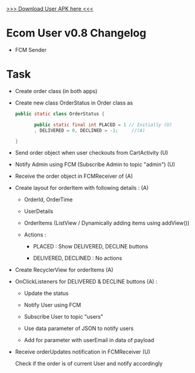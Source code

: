 [>>> Download User APK here <<<](https://github.com/lswarnkar1/NAAD-Practice-UserEcom/raw/v0.8/app/build/outputs/apk/debug/app-debug.apk)

# Ecom User v0.8 Changelog

- FCM Sender

# Task

- Create order class (in both apps)
  
- Create new class OrderStatus in Order class as
  
  ```java
  public static class OrderStatus {
  
         public static final int PLACED = 1 // Initially (U)
         , DELIVERED = 0, DECLINED = -1;     //(A)
  
  }
  ```
  
- Send order object when user checkouts from CartActivity (U)
  
- Notify Admin using FCM (Subscribe Admin to topic "admin") (U)
  
- Receive the order object in FCMReceiver of (A)
  
- Create layout for orderItem with following details : (A)
  
  - OrderId, OrderTime
    
  - UserDetails
    
  - OrderItems (ListView / Dynamically adding items using addView())
    
  - Actions :
    
    - PLACED : Show DELIVERED, DECLINE buttons
      
    - DELIVERED, DECLINED : No actions
      
- Create RecyclerView for orderItems (A)
  
- OnClickListeners for DELIVERED & DECLINE buttons (A) :
  
  - Update the status
    
  - Notify User using FCM
    
  - Subscribe User to topic "users"
    
  - Use data parameter of JSON to notify users
    
  - Add for parameter with userEmail in data of payload
    
- Receive orderUpdates notification in FCMReceiver (U)
  
  Check if the order is of current User and notify accordingly